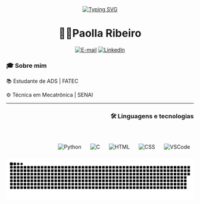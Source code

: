 <div align = "center">
  <a href="https://git.io/typing-svg"><img src="https://readme-typing-svg.demolab.com?font=Fira+code&weight=200&pause=1000&color=FFC702&background=FFFFFF00&center=true&vCenter=true&width=435&lines=%E2%AD%90+Hello!+Bem+vindos+ao+meu+GitHub!%E2%AD%90" alt="Typing SVG" /></a>
</div> 

<h1 align="center">👩‍💻Paolla Ribeiro</h1>

<div align ="center">
  
  [![E-mail](https://img.shields.io/badge/-Email-000?style=for-the-badge&logo=microsoft-outlook&logoColor=FF00F6&color:FFF)](mailto:paollarsp@gmail.com)
  [![LinkedIn](https://img.shields.io/badge/-LinkedIn-000?style=for-the-badge&logo=linkedin&logoColor=FF00F6&color:FFF)](https://www.linkedin.com/in/paollarsp/)

</div>

<h3>🎓 Sobre mim</h3>

<p>📚 Estudante de ADS | FATEC</p>
<p>⚙ Técnica em Mecatrônica | SENAI</p>

---

<h3 align="right">🛠️ Linguagens e tecnologias</h3>

<br>

<p align="right">
  <img src="https://cdn.jsdelivr.net/gh/devicons/devicon@latest/icons/python/python-original.svg" width="40px" alt="Python" title="Python" style="margin: 10px"/>
  <img src="https://cdn.jsdelivr.net/gh/devicons/devicon@latest/icons/c/c-original.svg" width="40px" alt="C" title="C" style="margin: 10px"/>
  <img src="https://cdn.jsdelivr.net/gh/devicons/devicon@latest/icons/html5/html5-original.svg" width="40px" alt="HTML" title="HTML" style="margin: 10px"/>
  <img src="https://cdn.jsdelivr.net/gh/devicons/devicon@latest/icons/css3/css3-original.svg" width="40px" alt="CSS" title="CSS" style="margin: 10px"/>
  <img src="https://cdn.jsdelivr.net/gh/devicons/devicon@latest/icons/vscode/vscode-original.svg" width="40px" alt="VSCode" title="VSCode" style="margin: 10px"/>
</p>

<div align="center">
<picture align="center">
  <source media="(prefers-color-scheme: dark)" srcset="https://raw.githubusercontent.com/paollarsp/paollarsp/output/github-contribution-grid-snake-dark.svg">
  <source media="(prefers-color-scheme: light)" srcset="https://raw.githubusercontent.com/paollarsp/paollarsp/output/github-contribution-grid-snake-dark.svg">
  <img align="center" alt="github contribution grid snake animation" src="https://raw.githubusercontent.com/paollarsp/paollarsp/output/github-contribution-grid-snake.svg">
</picture>
</div>
